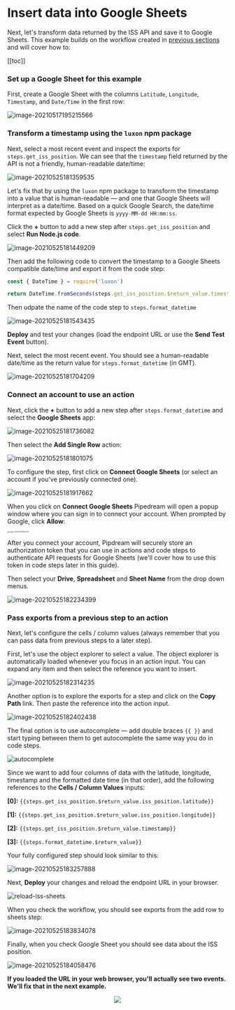 # Insert data into Google Sheets

Next, let's transform data returned by the ISS API and save it to Google Sheets. This example builds on the workflow created in [previous sections](/quickstart/hello-world/) and will cover how to:

[[toc]]

### Set up a Google Sheet for this example

First, create a Google Sheet with the columns `Latitude`, `Longitude`, `Timestamp`, and `Date/Time` in the first row:

![image-20210517195215566](./image-20210517195215566.png)  

### Transform a timestamp using the `luxon` npm package

Next, select a most recent event and inspect the exports for `steps.get_iss_position`. We can see that the `timestamp` field returned by the API is not a friendly, human-readable date/time:

![image-20210525181359535](./image-20210525181359535.png)

Let's fix that by using the `luxon` npm package to transform the timestamp into a value that is human-readable — and one that Google Sheets will interpret as a date/time. Based on a quick Google Search, the date/time format expected by Google Sheets is `yyyy-MM-dd HH:mm:ss`. 

Click the **+** button to add a new step after `steps.get_iss_position` and select **Run Node.js code**. 

![image-20210525181449209](./image-20210525181449209.png)

Then add the following code to convert the timestamp to a Google Sheets compatible date/time and export it from the code step:

```javascript
const { DateTime } = require('luxon')

return DateTime.fromSeconds(steps.get_iss_position.$return_value.timestamp).toFormat('yyyy-MM-dd HH:mm:ss');
```

Then udpate the name of the code step to `steps.format_datetime`

![image-20210525181543435](./image-20210525181543435.png)

**Deploy** and test your changes (load the endpoint URL or use the **Send Test Event** button).

Next, select the most recent event. You should see a human-readable date/time as the return value for `steps.format_datetime` (in GMT).

![image-20210525181704209](./image-20210525181704209.png)

### Connect an account to use an action

Next, click the **+** button to add a new step after `steps.format_datetime` and select the **Google Sheets** app:

![image-20210525181736082](./image-20210525181736082.png)

Then select the **Add Single Row** action:

![image-20210525181801075](./image-20210525181801075.png)

To configure the step, first click on **Connect Google Sheets** (or select an account if you've previously connected one).

![image-20210525181917662](./image-20210525181917662.png)

When you click on **Connect Google Sheets** Pipedream will open a popup window where you can sign in to connect your account. When prompted by Google, click **Allow**:

<img src="./image-20210517181653424.png" alt="image-20210517181653424" style="zoom:25%;" />

After you connect your account, Pipdream will securely store an authorization token that you can use in actions and code steps to authenticate API requests for Google Sheets (we'll cover how to use this token in code steps later in this guide).

Then select your **Drive**, **Spreadsheet** and **Sheet Name** from the drop down menus.

![image-20210525182234399](./image-20210525182234399.png)

### Pass exports from a previous step to an action

Next, let's configure the cells / column values (always remember that you can pass data from previous steps to a later step).

First, let's use the object explorer to select a value. The object explorer is automatically loaded whenever you focus in an action input. You can expand any item and then select the reference you want to insert.

![image-20210525182314235](./image-20210525182314235.png)

Another option is to explore the exports for a step and click on the **Copy Path** link. Then paste the reference into the action input.

![image-20210525182402438](./image-20210525182402438.png)

The final option is to use autocomplete — add double braces `{{ }}` and start typing between them to get autocomplete the same way you do in code steps. 

![autocomplete](./autocomplete.gif)

Since we want to add four columns of data with the latitude, longitude, timestamp and the formatted date time (in that order), add the following references to the **Cells / Column Values** inputs:

**[0]:** <code v-pre>{{steps.get_iss_position.$return_value.iss_position.latitude}}</code>

**[1]:** <code v-pre>{{steps.get_iss_position.$return_value.iss_position.longitude}}</code>

**[2]:** <code v-pre>{{steps.get_iss_position.$return_value.timestamp}}</code>

**[3]:** <code v-pre>{{steps.format_datetime.$return_value}}</code>

Your fully configured step should look similar to this:

![image-20210525183257888](./image-20210525183257888.png)

Next, **Deploy** your changes and reload the endpoint URL in your browser. 

![reload-iss-sheets](./reload-iss-sheets.gif)

When you check the workflow, you should see exports from the add row to sheets step:

![image-20210525183834078](./image-20210525183834078.png)



Finally, when you check Google Sheet you should see data about the ISS position.

![image-20210525184058476](./image-20210525184058476.png)



**If you loaded the URL in your web browser, you'll actually see two events. We'll fix that in the next example.**

<p style="text-align:center;">
<a href="/quickstart/end-workflow-early/"><img src="../next.png"></a>
</p>
